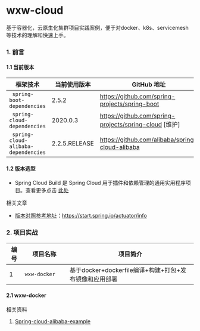 # wxw-cloud
基于容器化，云原生化集群项目实践案例，便于对docker、k8s、servicemesh等技术的理解和快速上手。

### 1. 前言

#### 1.1 当前版本

| 框架技术                             | 当前使用版本  | GitHub 地址                                                |
| ------------------------------------ | ------------- | ---------------------------------------------------------- |
| ` spring-boot-dependencies`          | 2.5.2         | https://github.com/spring-projects/spring-boot             |
| ` spring-cloud-dependencies`         | 2020.0.3      | https://github.com/spring-projects/spring-cloud [维护] |
| ` spring-cloud-alibaba-dependencies` | 2.2.5.RELEASE | https://github.com/alibaba/spring-cloud-alibaba            |

#### 1.2 版本选型

- Spring Cloud Build 是 Spring Cloud 用于插件和依赖管理的通用实用程序项目。查看更多点击 [此处](https://github.com/spring-cloud/spring-cloud-build) 



相关文章

- [版本对照参考地址](https://start.spring.io/actuator/info)：https://start.spring.io/actuator/info

### 2. 项目实战

| 编号 | 项目名称              | 项目简介                                               |
| ---- | --------------------- | ------------------------------------------------------ |
| 1    | ` wxw-docker        ` | 基于docker+dockerfile编译+构建+打包+发布镜像和应用部署 |

#### 2.1 wxw-docker



相关资料

1. [Spring-cloud-alibaba-example](https://spring-cloud-alibaba-group.github.io/github-pages/hoxton/en-us/index.html#_introduction) 

